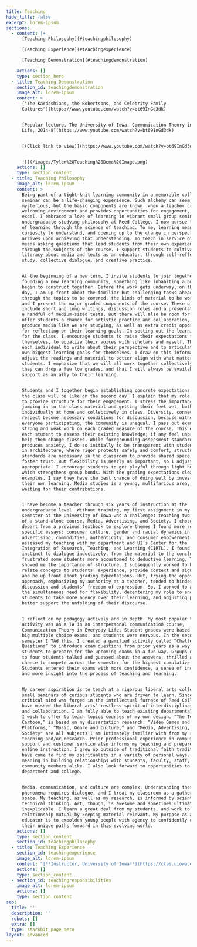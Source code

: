 ```yaml
---
title: Teaching
hide_title: false
excerpt: lorem-ipsum
sections:
  - content: |+
      [Teaching Philosophy](#teachingphilosophy)

      [Teaching Experience](#teachingexperience)

      [Teaching Demonstration](#teachingdemonstration)

    actions: []
    type: section_hero
  - title: Teaching Demonstration
    section_id: teachingdemonstration
    image_alt: lorem-ipsum
    content: >
      ["The Kardashians, the Robertsons, and Celebrity Family
      Cultures"](https://www.youtube.com/watch?v=bt69InGd3dk)


      [Popular lecture, The University of Iowa, Communication Theory in Everyday
      Life, 2014-8](https://www.youtube.com/watch?v=bt69InGd3dk)


      [(Click link to view)](https://www.youtube.com/watch?v=bt69InGd3dk)


      ![](/images/Tyler%20Teaching%20Demo%20Image.png)
    actions: []
    type: section_content
  - title: Teaching Philosophy
    image_alt: lorem-ipsum
    content: >
      Being part of a tight-knit learning community in a memorable college
      seminar can be a life-changing experience. Such alchemy can seem
      mysterious, but the basic components are known: when a teacher creates a
      welcoming environment and provides opportunities for engagement, students
      excel. I embraced a love of learning in vibrant small group seminars as an
      undergraduate studying philosophy at Reed College. I now pursue that art
      of learning through the science of teaching. To me, learning means a
      curiosity to understand, and opening up to the change in perspective that
      arrives upon achieving that understanding. To teach in service of learning
      means asking questions that lead students from their own experiences
      through the subjects of the course. I support students to cultivate
      literacy about media and texts as an educator, through self-reflexive
      study, collective dialogue, and creative practice.


      At the beginning of a new term, I invite students to join together in
      founding a new learning community, something like inhabiting a building we
      begin to construct together. Before the work gets underway, on the first
      day, I am up front about the familiar but challenging tasks ahead. I talk
      through the topics to be covered, the kinds of material to be worked with,
      and I present the major graded components of the course. These often
      include short and long writings, discussion roles and a presentation, and
      a handful of medium-sized tests. But there will also be room for play: I
      offer students a chance for artistic practice and collaboration, to
      produce media like we are studying, as well as extra credit opportunities
      for reflecting on their learning goals. In setting out the learning goals
      for the class, I encourage students to raise their expectations for
      themselves, to equalize their voices with scholars and myself. Then, I ask
      each individual to write about their perspective and to articulate their
      own biggest learning goals for themselves. I draw on this information to
      adjust the readings and material to better align with what matters to my
      students. I emphasize that we will all work together collectively, that
      they can drop a few low grades, and that I will always be available for
      support as an ally to their learning.


      Students and I together begin establishing concrete expectations for what
      the class will be like on the second day. I explain that my role will be
      to provide structure for their engagement. I stress the importance of
      jumping in to the class material and getting their feet wet, both
      individually at home and collectively in class. Diversity, connection, and
      respect become necessary conditions for discussion, because without
      everyone participating, the community is unequal. I pass out examples of
      strong and weak work on each graded measure of the course. This enables
      each student to assess their existing knowledge; if any feel unprepared, I
      help them change classes. While foregrounding assessment standards
      produces anxiety, I do so initially to be transparent with students. Like
      in architecture, where rigor protects safety and comfort, structure and
      standards are necessary in the classroom to provide shared space and
      foster trust. But flexibility is nearly as important, so I adjust plans as
      appropriate. I encourage students to get playful through light humor,
      which strengthens group bonds. With the grading expectations clear through
      examples, I say they have the best chance of doing well by investing in
      their own learning. Media studies is a young, multifarious area, and it is
      waiting for their contributions.


      I have become a teacher through six years of instruction at the
      undergraduate level. Without training, my first assignment in my first
      semester at the University of Iowa was a challenge: teaching two sections
      of a stand-alone course, Media, Advertising, and Society. I chose to
      depart from a previous textbook to explore themes I found more relevant in
      specific essays: consumer culture, gender and racial dynamics in
      advertising, commodities, authenticity, and consumer empowerment. I
      assessed my teaching with my department and UI’s Center for the
      Integration of Research, Teaching, and Learning (CIRTL). I found that my
      instinct to dialogue inductively, from the material to the conclusions,
      frustrated some students more accustomed to deductive learning. This
      showed me the importance of structure. I subsequently worked to better
      relate concepts to students’ experience, provide context and signposting,
      and be up front about grading expectations. But, trying the opposite
      approach, emphasizing my authority as a teacher, tended to hinder
      discussion and students’ freedom of expression. So, I worked to adapt to
      the simultaneous need for flexibility, decentering my role to encourage
      students to take more agency over their learning, and adjusting plans to
      better support the unfolding of their discourse.


      I reflect on my pedagogy actively and in depth. My most popular teaching
      activity was as a TA in an interpersonal communication course,
      Communication Theory in Everyday Life. Student grades were based on three
      big multiple choice exams, and students were nervous. In the second
      semester I TAd this, I created a gamified activity called “Challenge
      Questions” to introduce exam questions from prior years as a way to allow
      students to prepare for the upcoming exams in a fun way. Groups of three
      to four students talked and guessed about the answers, thrilled at the
      chance to compete across the semester for the highest cumulative score.
      Students entered their exams with more confidence, a sense of inclusion,
      and more insight into the process of teaching and learning.


      My career aspiration is to teach at a rigorous liberal arts college, in
      small seminars of curious students who are driven to learn. Since my
      critical mind was forged in the intellectual furnace of Reed College, I
      have missed the liberal arts’ restless spirit of interdisciplinary inquiry
      and collaboration. I am fully able to teach existing departmental courses.
      I wish to offer to teach topics courses of my own design. “The Television
      Cartoon,” is based on my dissertation research. “Video Games and
      Platforms,” “Music, Genre and Culture,” and “Media, Advertising, and
      Society" are all subjects I am intimately familiar with from my recent
      teaching and/or research. Prior professional experience in computer
      support and customer service also informs my teaching and prepares me for
      online instruction. I grew up outside of traditional faith traditions, but
      have come to find my spirituality in a variety of personal ways. I find
      meaning in building relationships with students, faculty, staff, and
      community members alike. I also look forward to opportunities to serve the
      department and college.


      Media, communication, and culture are complex. Understanding these social
      phenomena requires dialogue, and I treat my classroom as a gathering
      space. My teaching, as well as my research, is informed by scientific and
      technical thinking. Art, though, is awesome and sometimes ultimately
      inexplicable. I learn a great deal from my students, and work to make this
      relationship mutual by keeping material relevant. My purpose as an
      educator is to embolden young people with agency to confidently chart
      their unique paths forward in this evolving world.
    actions: []
    type: section_content
    section_id: teachingphilosophy
  - title: Teaching Experience
    section_id: teachingexperience
    image_alt: lorem-ipsum
    content: "[**Instructor, University of Iowa**](https://clas.uiowa.edu/commstudies/people/tyler-williams)\n\n2016\tTelevision Criticism\n\n2012-13\tMedia, Advertising, and Society (two terms)\n\n[**Teaching Assistant, University of Iowa**](https://clas.uiowa.edu/commstudies/people/tyler-williams)\n\n2017\tMedia, Music, and Culture\n\n2014-15\tCore Concepts in Communication Studies (two terms)\n\n2014-17\tCommunication Theory in Everyday Life (three terms)\n\n2013-16\tThe Art of Persuading Others (two terms)\n\n**Adjunct Instructor, Mercy College (NY)**\n\n2011\tMedia in America\n\n**Grader, New York University**\n\n2010\tAdvertising and Society\n\n**Assistant Teacher, Public School 9, Brooklyn, NY**\n\n2009-10\tReading and math, first grade classroom, through federal America Reads / America Counts program\n"
    actions: []
    type: section_content
  - section_id: teachingresponsibilities
    image_alt: lorem-ipsum
    actions: []
    type: section_content
seo:
  title: ''
  description: ''
  robots: []
  extra: []
  type: stackbit_page_meta
layout: advanced
---
```

